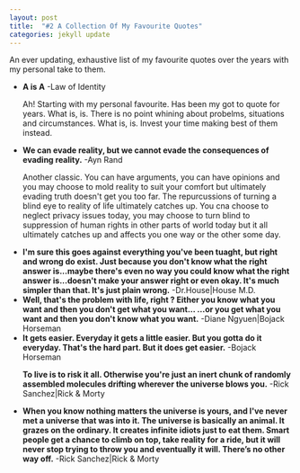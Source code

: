 ```yaml
---
layout: post
title:  "#2 A Collection Of My Favourite Quotes"
categories: jekyll update
---
```


An ever updating, exhaustive list of my favourite quotes over the years with my personal take to them.



<ul><li><b>A is A</b>
-Law of Identity

Ah! Starting with my personal favourite. Has been my got to quote for years. What is, is. There is no point whining about probelms, situations and circumstances. What is, is. Invest your time making best of them instead.</li>


<li><b>We can evade reality, but we cannot evade the consequences of evading reality.</b>
-Ayn Rand

Another classic. You can have arguments, you can have opinions and you may choose to mold reality to suit your comfort but ultimately evading truth doesn't get you too far. The repurcussions of turning a blind eye to reality of life ultimately catches up. You cna choose to neglect privacy issues today, you may choose to turn blind to suppression of human rights in other parts of world today but it all ultimately catches up and affects you one way or the other some day.</li>


<li><b>I'm sure this goes against everything you've been tuaght, but right and wrong do exist.
Just because you don't know what the right answer is...maybe there's even no way you could know what the right answer is...doesn't make your answer right or even okay.
It's much simpler than that.
It's just plain wrong.</b>
-Dr.House|House M.D.</li>


<li><b>Well, that's the problem with life, right ?
Either you know what you want and then you don't get what you want...
...or you get what you want and then you don't know what you want.</b>
-Diane Ngyuen|Bojack Horseman</li>


<li><b>It gets easier.
Everyday it gets a little easier.
But you gotta do it everyday. That's the hard part. But it does get easier.</b>
-Bojack Horseman</li>


<b>To live is to risk it all.
Otherwise you're just an inert chunk of randomly assembled molecules drifting wherever the universe blows you.</b>
-Rick Sanchez|Rick & Morty


<li><b>When you know nothing matters the universe is yours, and I've never met a universe that was into it.
The universe is basically an animal. It grazes on the ordinary. It creates infinite idiots just to eat them.
Smart people get a chance to climb on top, take reality for a ride, but it will never stop trying to throw you and eventually it will.
There’s no other way off.</b>
-Rick Sanchez|Rick & Morty</li>


